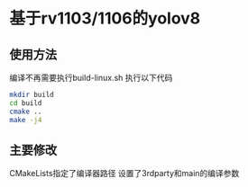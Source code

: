 # 基于rv1103/1106的yolov8
## 使用方法
编译不再需要执行build-linux.sh
执行以下代码
```sh
mkdir build
cd build
cmake ..
make -j4
```
## 主要修改
CMakeLists指定了编译器路径
设置了3rdparty和main的编译参数
